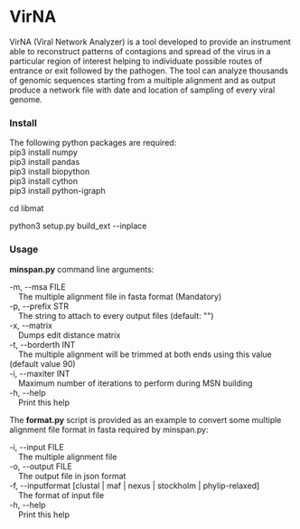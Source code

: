 # VirNA
 VirNA (Viral Network Analyzer) is a tool developed to provide an instrument able to reconstruct patterns of contagions and spread of the virus in a particular region of interest helping to individuate possible routes of entrance or exit followed by the pathogen. The tool can analyze thousands of genomic sequences starting from a multiple alignment and as output produce a network file with date and location of sampling of every viral genome.

### Install
The following python packages are required:  
pip3 install numpy  
pip3 install pandas  
pip3 install biopython  
pip3 install cython  
pip3 install python-igraph  

cd libmat

python3 setup.py build_ext --inplace

### Usage
**minspan.py** command line arguments:

-m, --msa FILE  
&nbsp;&nbsp;&nbsp;&nbsp;The multiple alignment file in fasta format (Mandatory)  
-p, --prefix STR  
&nbsp;&nbsp;&nbsp;&nbsp;The string to attach to every output files (default: "")  
-x, --matrix  
&nbsp;&nbsp;&nbsp;&nbsp;Dumps edit distance matrix  
-t, --borderth INT  
&nbsp;&nbsp;&nbsp;&nbsp;The multiple alignment will be trimmed at both ends using this value  (default value 90)  
-i, --maxiter INT  
&nbsp;&nbsp;&nbsp;&nbsp;Maximum number of iterations to perform during MSN building  
-h, --help  
&nbsp;&nbsp;&nbsp;&nbsp;Print this help  

The **format.py** script is provided as an example to convert some multiple alignment file format in fasta required by minspan.py:

-i, --input FILE  
&nbsp;&nbsp;&nbsp;&nbsp;The multiple alignment file  
-o, --output FILE  
&nbsp;&nbsp;&nbsp;&nbsp;The output file in json format  
-f, --inputformat [clustal | maf | nexus | stockholm | phylip-relaxed]  
&nbsp;&nbsp;&nbsp;&nbsp;The format of input file  
-h, --help  
&nbsp;&nbsp;&nbsp;&nbsp;Print this help  
